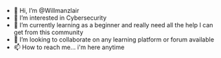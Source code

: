 - 👋 Hi, I’m @Willmanzlair
- 👀 I’m interested in Cybersecurity
- 🌱 I’m currently learning as a beginner and really need all the help I can get from this community
- 💞️ I’m looking to collaborate on any learning platform or forum available
- 📫 How to reach me... i'm here anytime

<!---
Willmanzlair/Willmanzlair is a ✨ special ✨ repository because its `README.md` (this file) appears on your GitHub profile.
You can click the Preview link to take a look at your changes.
--->

